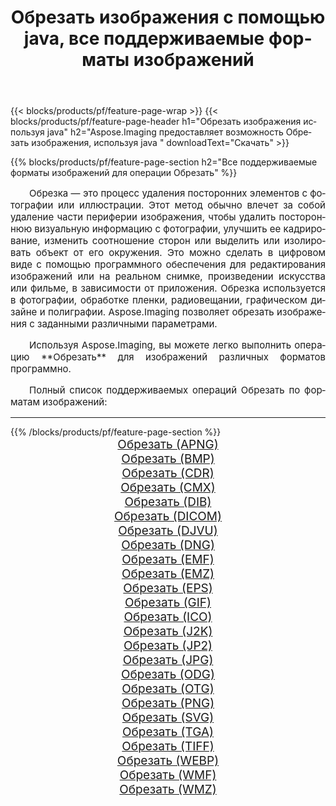 ﻿---
title: Обрезать изображения с помощью java, все поддерживаемые форматы изображений 
weight: 3920
url: /ru/java/crop 
lang: ru
langdirlevel: 2
locales: zh-hans,ja,it,ru,de,es,fr,nl,id,lt,pl,pt,vi,tr,ko,zh-hant,ar,hi,th,sv,cs,uk,he
description: Используя Aspose.Imaging, вы можете легко Обрезать изображения используя java
---

{{< blocks/products/pf/feature-page-wrap >}}
{{< blocks/products/pf/feature-page-header h1="Обрезать изображения используя java" h2="Aspose.Imaging предоставляет возможность Обрезать изображения, используя java " downloadText="Скачать" >}}


{{% blocks/products/pf/feature-page-section  h2="Все поддерживаемые форматы изображений для операции Обрезать" %}}
<p align="justify" style="text-indent:2em;font-size:15px;">
Обрезка — это процесс удаления посторонних элементов с фотографии или иллюстрации. Этот метод обычно влечет за собой удаление части периферии изображения, чтобы удалить постороннюю визуальную информацию с фотографии, улучшить ее кадрирование, изменить соотношение сторон или выделить или изолировать объект от его окружения. Это можно сделать в цифровом виде с помощью программного обеспечения для редактирования изображений или на реальном снимке, произведении искусства или фильме, в зависимости от приложения. Обрезка используется в фотографии, обработке пленки, радиовещании, графическом дизайне и полиграфии. Aspose.Imaging позволяет обрезать изображения с заданными различными параметрами.
</p>
<p align="justify" style="text-indent:2em;font-size:15px;">
Используя Aspose.Imaging, вы можете легко выполнить операцию **Обрезать** для изображений различных форматов программно.
</p>
<p align="justify" style="text-indent:2em;font-size:15px;">
Полный список поддерживаемых операций Обрезать по форматам изображений:
</p>
<hr/>
{{% /blocks/products/pf/feature-page-section %}}
<div class="container-fluid productfamilypage bg-gray">
    <div class="convertypes bg-gray agp-content section">
        <div class="container">
		<div class="row other-converters" style="gap: 10px;font-size: 19px;text-align:center;">
		    <div class='col-md-2 other-converter remove-lp remove-rp'><a href="/imaging/ru/java/crop/apng" style="padding:15px;">Обрезать (APNG)</a></div><div class='col-md-2 other-converter remove-lp remove-rp'><a href="/imaging/ru/java/crop/bmp" style="padding:15px;">Обрезать (BMP)</a></div><div class='col-md-2 other-converter remove-lp remove-rp'><a href="/imaging/ru/java/crop/cdr" style="padding:15px;">Обрезать (CDR)</a></div><div class='col-md-2 other-converter remove-lp remove-rp'><a href="/imaging/ru/java/crop/cmx" style="padding:15px;">Обрезать (CMX)</a></div><div class='col-md-2 other-converter remove-lp remove-rp'><a href="/imaging/ru/java/crop/dib" style="padding:15px;">Обрезать (DIB)</a></div><div class='col-md-2 other-converter remove-lp remove-rp'><a href="/imaging/ru/java/crop/dicom" style="padding:15px;">Обрезать (DICOM)</a></div><div class='col-md-2 other-converter remove-lp remove-rp'><a href="/imaging/ru/java/crop/djvu" style="padding:15px;">Обрезать (DJVU)</a></div><div class='col-md-2 other-converter remove-lp remove-rp'><a href="/imaging/ru/java/crop/dng" style="padding:15px;">Обрезать (DNG)</a></div><div class='col-md-2 other-converter remove-lp remove-rp'><a href="/imaging/ru/java/crop/emf" style="padding:15px;">Обрезать (EMF)</a></div><div class='col-md-2 other-converter remove-lp remove-rp'><a href="/imaging/ru/java/crop/emz" style="padding:15px;">Обрезать (EMZ)</a></div><div class='col-md-2 other-converter remove-lp remove-rp'><a href="/imaging/ru/java/crop/eps" style="padding:15px;">Обрезать (EPS)</a></div><div class='col-md-2 other-converter remove-lp remove-rp'><a href="/imaging/ru/java/crop/gif" style="padding:15px;">Обрезать (GIF)</a></div><div class='col-md-2 other-converter remove-lp remove-rp'><a href="/imaging/ru/java/crop/ico" style="padding:15px;">Обрезать (ICO)</a></div><div class='col-md-2 other-converter remove-lp remove-rp'><a href="/imaging/ru/java/crop/j2k" style="padding:15px;">Обрезать (J2K)</a></div><div class='col-md-2 other-converter remove-lp remove-rp'><a href="/imaging/ru/java/crop/jp2" style="padding:15px;">Обрезать (JP2)</a></div><div class='col-md-2 other-converter remove-lp remove-rp'><a href="/imaging/ru/java/crop/jpg" style="padding:15px;">Обрезать (JPG)</a></div><div class='col-md-2 other-converter remove-lp remove-rp'><a href="/imaging/ru/java/crop/odg" style="padding:15px;">Обрезать (ODG)</a></div><div class='col-md-2 other-converter remove-lp remove-rp'><a href="/imaging/ru/java/crop/otg" style="padding:15px;">Обрезать (OTG)</a></div><div class='col-md-2 other-converter remove-lp remove-rp'><a href="/imaging/ru/java/crop/png" style="padding:15px;">Обрезать (PNG)</a></div><div class='col-md-2 other-converter remove-lp remove-rp'><a href="/imaging/ru/java/crop/svg" style="padding:15px;">Обрезать (SVG)</a></div><div class='col-md-2 other-converter remove-lp remove-rp'><a href="/imaging/ru/java/crop/tga" style="padding:15px;">Обрезать (TGA)</a></div><div class='col-md-2 other-converter remove-lp remove-rp'><a href="/imaging/ru/java/crop/tiff" style="padding:15px;">Обрезать (TIFF)</a></div><div class='col-md-2 other-converter remove-lp remove-rp'><a href="/imaging/ru/java/crop/webp" style="padding:15px;">Обрезать (WEBP)</a></div><div class='col-md-2 other-converter remove-lp remove-rp'><a href="/imaging/ru/java/crop/wmf" style="padding:15px;">Обрезать (WMF)</a></div><div class='col-md-2 other-converter remove-lp remove-rp'><a href="/imaging/ru/java/crop/wmz" style="padding:15px;">Обрезать (WMZ)</a></div>
                </div>
        </div>
    </div>
</div>
<br/>
